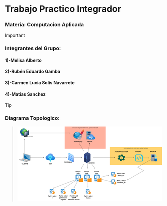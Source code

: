 # Trabajo Practico Integrador

### Materia: Computacion Aplicada

> [!IMPORTANT]
> ### Integrantes del Grupo:
>
> #### 1)-Melisa Alberto
> #### 2)-Rubén Eduardo Gamba
> #### 3)-Carmen Lucia Solis Navarrete
> #### 4)-Matias Sanchez

> [!TIP]
> ### Diagrama Topologico:

> ![IMAGEN de muestra.](/topologia/topologia.png "Vista de la Topologia.")
